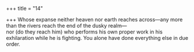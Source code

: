 +++
title = "14"

+++
Whose expanse neither heaven nor earth reaches across—any more than  the rivers reach the end of the dusky realm—  
nor (do they reach him) who performs his own proper work in his  
exhilaration while he is fighting. You alone have done everything else  in due order.  